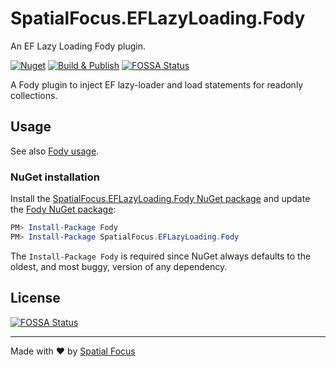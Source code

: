 # SpatialFocus.EFLazyLoading.Fody

An EF Lazy Loading Fody plugin.

[![Nuget](https://img.shields.io/nuget/v/SpatialFocus.EFLazyLoading.Fody)](https://www.nuget.org/packages/SpatialFocus.EFLazyLoading.Fody/)
[![Build & Publish](https://github.com/SpatialFocus/EFLazyLoading.Fody/workflows/Build%20&%20Publish/badge.svg)](https://github.com/SpatialFocus/EFLazyLoading.Fody/actions)
[![FOSSA Status](https://app.fossa.com/api/projects/git%2Bgithub.com%2FSpatialFocus%2FEFLazyLoading.Fody.svg?type=shield)](https://app.fossa.com/projects/git%2Bgithub.com%2FSpatialFocus%2FEFLazyLoading.Fody?ref=badge_shield)

A Fody plugin to inject EF lazy-loader and load statements for readonly collections.

## Usage

See also [Fody usage](https://github.com/Fody/Home/blob/master/pages/usage.md).

### NuGet installation

Install the [SpatialFocus.EFLazyLoading.Fody NuGet package](https://nuget.org/packages/SpatialFocus.EFLazyLoading.Fody/) and update the [Fody NuGet package](https://nuget.org/packages/Fody/):

```powershell
PM> Install-Package Fody
PM> Install-Package SpatialFocus.EFLazyLoading.Fody
```

The `Install-Package Fody` is required since NuGet always defaults to the oldest, and most buggy, version of any dependency.

## License
[![FOSSA Status](https://app.fossa.com/api/projects/git%2Bgithub.com%2FSpatialFocus%2FEFLazyLoading.Fody.svg?type=large)](https://app.fossa.com/projects/git%2Bgithub.com%2FSpatialFocus%2FEFLazyLoading.Fody?ref=badge_large)

----

Made with :heart: by [Spatial Focus](https://spatial-focus.net/)
